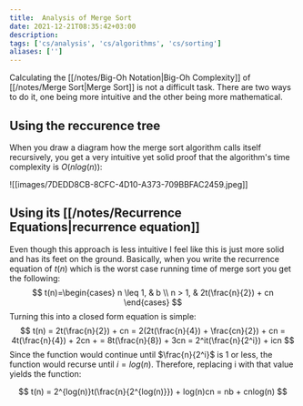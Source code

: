 ```yaml
---
title:  Analysis of Merge Sort
date: 2021-12-21T08:35:42+03:00
description: 
tags: ['cs/analysis', 'cs/algorithms', 'cs/sorting']
aliases: ['']
---
```

Calculating the [[/notes/Big-Oh Notation|Big-Oh Complexity]] of [[/notes/Merge Sort|Merge Sort]] is not a difficult task. There are two ways to do it, one being more intuitive and the other being more mathematical.

## Using the reccurence tree
When you draw a diagram how the merge sort algorithm calls itself recursively, you get a very intuitive yet solid proof that the algorithm's time complexity is $O(nlog(n))$:

![[images/7DEDD8CB-8CFC-4D10-A373-709BBFAC2459.jpeg]]

## Using its [[/notes/Recurrence Equations|recurrence equation]]
Even though this approach is less intuitive I feel like this is just more solid and has its feet on the ground. Basically, when you write the recurrence equation of $t(n)$ which is the worst case running time of merge sort you get the following:
$$
t(n)=\begin{cases}
n \leq 1, & b \\
n > 1, & 2t(\frac{n}{2}) + cn
\end{cases}
$$
Turning this into a closed form equation is simple:
$$
t(n) = 2t(\frac{n}{2}) + cn = 2(2t(\frac{n}{4}) + \frac{cn}{2}) + cn = 4t(\frac{n}{4}) + 2cn + = 8t(\frac{n}{8}) + 3cn = 2^it(\frac{n}{2^i}) + icn
$$
Since the function would continue until $\frac{n}{2^i}$ is 1 or less, the function would recurse until $i = log(n)$. Therefore, replacing i with that value yields the function:

$$
t(n) = 2^{log(n)}t(\frac{n}{2^{log(n)}}) + log(n)cn = nb + cnlog(n)
$$